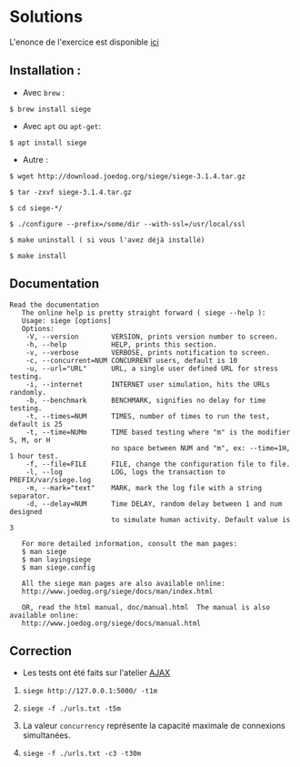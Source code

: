 # Solutions

L'enonce de l'exercice est disponible [ici](./enonce.md)

## Installation :

- Avec `brew` : 

```
$ brew install siege
```

- Avec `apt` ou `apt-get`:

```
$ apt install siege
```

- Autre :

```
$ wget http://download.joedog.org/siege/siege-3.1.4.tar.gz

$ tar -zxvf siege-3.1.4.tar.gz

$ cd siege-*/

$ ./configure --prefix=/some/dir --with-ssl=/usr/local/ssl

$ make uninstall ( si vous l'avez déjà installé)

$ make install

```

## Documentation 

```
Read the documentation
   The online help is pretty straight forward ( siege --help ):
   Usage: siege [options]
   Options:
    -V, --version        VERSION, prints version number to screen.
    -h, --help           HELP, prints this section.
    -v, --verbose        VERBOSE, prints notification to screen.
    -c, --concurrent=NUM CONCURRENT users, default is 10
    -u, --url="URL"      URL, a single user defined URL for stress testing.
    -i, --internet       INTERNET user simulation, hits the URLs randomly.
    -b, --benchmark      BENCHMARK, signifies no delay for time testing.
    -t, --times=NUM      TIMES, number of times to run the test, default is 25
    -t, --time=NUMm      TIME based testing where "m" is the modifier S, M, or H
                         no space between NUM and "m", ex: --time=1H, 1 hour test.
    -f, --file=FILE      FILE, change the configuration file to file.
    -l, --log            LOG, logs the transaction to PREFIX/var/siege.log
    -m, --mark="text"    MARK, mark the log file with a string separator.
    -d, --delay=NUM      Time DELAY, random delay between 1 and num designed
                         to simulate human activity. Default value is 3  

   For more detailed information, consult the man pages:
   $ man siege
   $ man layingsiege
   $ man siege.config

   All the siege man pages are also available online:
   http://www.joedog.org/siege/docs/man/index.html

   OR, read the html manual, doc/manual.html  The manual is also available online:
   http://www.joedog.org/siege/docs/manual.html 

```

## Correction

- Les tests ont été faits sur l'atelier [AJAX](../Ajax)

1. `siege http://127.0.0.1:5000/ -t1m`

2. `siege -f ./urls.txt -t5m`

3. La valeur `concurrency` représente la capacité maximale de connexions simultanées.

4. `siege -f ./urls.txt -c3 -t30m`